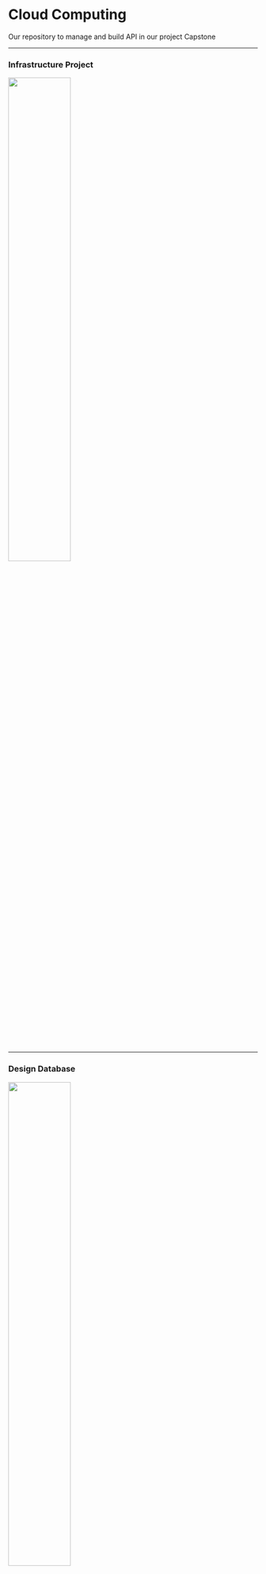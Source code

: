 # Cloud Computing

Our repository to manage and build API in our project Capstone

<hr>

<H3>Infrastructure Project</H3>
<img src="https://cdn.discordapp.com/attachments/1170360157256040448/1182213021267935262/Screenshot_2023-12-05_213900.png?ex=6583e0ac&is=65716bac&hm=f946f1ad3d5a4884e1a96ab44cdb1fdb03e30b2897f0977c5bac1da5ec93c2c3&" width=50%>

<hr>

<h3>Design Database</h3>
<img src="https://cdn.discordapp.com/attachments/1170360157256040448/1182212940284309524/Screenshot_2023-12-06_201829.png?ex=6583e099&is=65716b99&hm=6c3fc2c2dd8b477ed99d4e39526598b189eb8d8ffab4274102cc27f1f096b91c&" width=50%>

<hr>

<h3>API Documentation</h3>
<p>On Progress</p>
